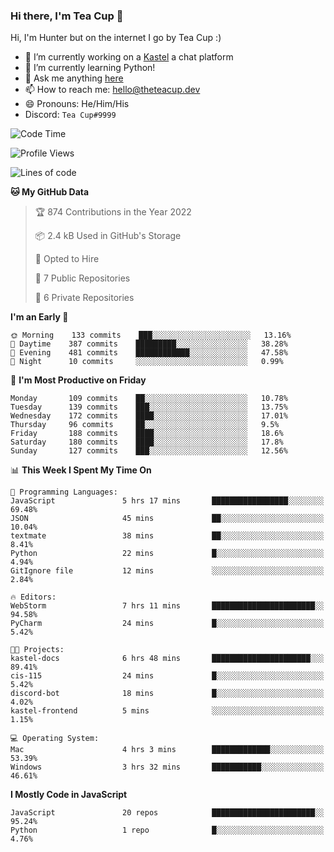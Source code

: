 ### Hi there, I'm Tea Cup 👋 

Hi, I'm Hunter but on the internet I go by Tea Cup :)

- 🔭 I’m currently working on a [Kastel](https://github.com/Kastelll) a chat platform
- 🌱 I’m currently learning Python!
- 💬 Ask me anything [here](https://github.com/TheTeaCup/TheTeaCup/issues)
- 📫 How to reach me: [hello@theteacup.dev](mailto:hello@theteacup.dev)
- 😄 Pronouns: He/Him/His
- Discord: `Tea Cup#9999`

<!--START_SECTION:waka-->
![Code Time](http://img.shields.io/badge/Code%20Time-231%20hrs%2052%20mins-blue)

![Profile Views](http://img.shields.io/badge/Profile%20Views-44-blue)

![Lines of code](https://img.shields.io/badge/From%20Hello%20World%20I%27ve%20Written-70%20Thousand%20lines%20of%20code-blue)

**🐱 My GitHub Data** 

> 🏆 874 Contributions in the Year 2022
 > 
> 📦 2.4 kB Used in GitHub's Storage 
 > 
> 💼 Opted to Hire
 > 
> 📜 7 Public Repositories 
 > 
> 🔑 6 Private Repositories  
 > 
**I'm an Early 🐤** 

```text
🌞 Morning    133 commits    ███░░░░░░░░░░░░░░░░░░░░░░   13.16% 
🌆 Daytime    387 commits    █████████░░░░░░░░░░░░░░░░   38.28% 
🌃 Evening    481 commits    ████████████░░░░░░░░░░░░░   47.58% 
🌙 Night      10 commits     ░░░░░░░░░░░░░░░░░░░░░░░░░   0.99%

```
📅 **I'm Most Productive on Friday** 

```text
Monday       109 commits    ██░░░░░░░░░░░░░░░░░░░░░░░   10.78% 
Tuesday      139 commits    ███░░░░░░░░░░░░░░░░░░░░░░   13.75% 
Wednesday    172 commits    ████░░░░░░░░░░░░░░░░░░░░░   17.01% 
Thursday     96 commits     ██░░░░░░░░░░░░░░░░░░░░░░░   9.5% 
Friday       188 commits    ████░░░░░░░░░░░░░░░░░░░░░   18.6% 
Saturday     180 commits    ████░░░░░░░░░░░░░░░░░░░░░   17.8% 
Sunday       127 commits    ███░░░░░░░░░░░░░░░░░░░░░░   12.56%

```


📊 **This Week I Spent My Time On** 

```text
💬 Programming Languages: 
JavaScript               5 hrs 17 mins       █████████████████░░░░░░░░   69.48% 
JSON                     45 mins             ██░░░░░░░░░░░░░░░░░░░░░░░   10.04% 
textmate                 38 mins             ██░░░░░░░░░░░░░░░░░░░░░░░   8.41% 
Python                   22 mins             █░░░░░░░░░░░░░░░░░░░░░░░░   4.94% 
GitIgnore file           12 mins             ░░░░░░░░░░░░░░░░░░░░░░░░░   2.84%

🔥 Editors: 
WebStorm                 7 hrs 11 mins       ███████████████████████░░   94.58% 
PyCharm                  24 mins             █░░░░░░░░░░░░░░░░░░░░░░░░   5.42%

🐱‍💻 Projects: 
kastel-docs              6 hrs 48 mins       ██████████████████████░░░   89.41% 
cis-115                  24 mins             █░░░░░░░░░░░░░░░░░░░░░░░░   5.42% 
discord-bot              18 mins             █░░░░░░░░░░░░░░░░░░░░░░░░   4.02% 
kastel-frontend          5 mins              ░░░░░░░░░░░░░░░░░░░░░░░░░   1.15%

💻 Operating System: 
Mac                      4 hrs 3 mins        █████████████░░░░░░░░░░░░   53.39% 
Windows                  3 hrs 32 mins       ███████████░░░░░░░░░░░░░░   46.61%

```

**I Mostly Code in JavaScript** 

```text
JavaScript               20 repos            ███████████████████████░░   95.24% 
Python                   1 repo              █░░░░░░░░░░░░░░░░░░░░░░░░   4.76%

```



<!--END_SECTION:waka-->
